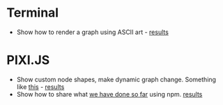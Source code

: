 # Terminal
* Show how to render a graph using ASCII art - [results](https://github.com/anvaka/ngraph/tree/master/examples/terminal/01%20-%20ASCII)

# PIXI.JS
* Show custom node shapes, make dynamic graph change. Something like [this](http://www.webgl.com/2012/07/webgl-demo-dynamic-graph-test-vivagraph/) - [results](https://github.com/anvaka/ngraph/tree/master/examples/pixi.js/05%20-%20Dynamic)
* Show how to share what [we have done so far](https://github.com/anvaka/ngraph/tree/master/examples/pixi.js) using npm. [results](https://github.com/anvaka/ngraph/tree/master/examples/pixi.js/06%20-%20Packaging)
